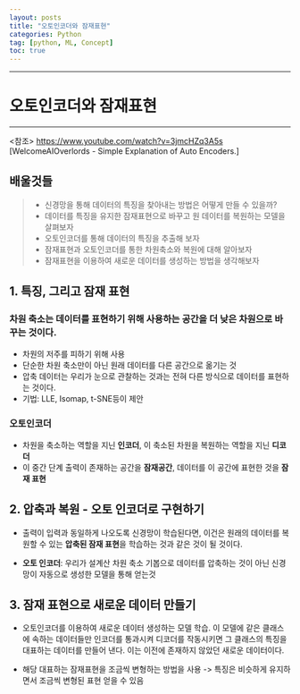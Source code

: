 ```yaml
---
layout: posts
title: "오토인코더와 잠재표현"
categories: Python
tag: [python, ML, Concept]
toc: true
---
```


***

# 오토인코더와 잠재표현

***

<참조> https://www.youtube.com/watch?v=3jmcHZq3A5s [WelcomeAIOverlords - Simple Explanation of Auto Encoders.]

## 배울것들

> - 신경망을 통해 데이터의 특징을 찾아내는 방법은 어떻게 만들 수 있을까?
> - 데이터를 특징을 유지한 잠재표현으로 바꾸고 원 데이터를 복원하는 모델을 살펴보자
> - 오토인코더를 통해 데이터의 특징을 추출해 보자
> - 잠재표현과 오토인코더를 통한 차원축소와 복원에 대해 알아보자
> - 잠재표현을 이용하여 새로운 데이터를 생성하는 방법을 생각해보자

## 1. 특징, 그리고 잠재 표현

### **차원 축소는 데이터를 표현하기 위해 사용하는 공간을 더 낮은 차원으로 바꾸는 것이다.**

- 차원의 저주를 피하기 위해 사용
- 단순한 차원 축소만이 아닌 원래 데이터를 다른 공간으로 옮기는 것
- 압축 데이터는 우리가 눈으로 관찰하는 것과는 전혀 다른 방식으로 데이터를 표현하는 것이다.
- 기법: LLE, Isomap, t-SNE등이 제안

### 오토인코더

- 차원을 축소하는 역할을 지닌 **인코더**, 이 축소된 차원을 복원하는 역할을 지닌 **디코더**
- 이 중간 단계 출력이 존재하는 공간을 **잠재공간**, 데이터를 이 공간에 표현한 것을 **잠재 표현**

## 2. 압축과 복원 - 오토 인코더로 구현하기

- 출력이 입력과 동일하게 나오도록 신경망이 학습된다면, 이건은 원래의 데이터를 복원할 수 있는 **압축된 잠재 표현**을 학습하는 것과 같은 것이 될 것이다.

- **오토 인코더**: 우리가 설계산 차원 축소 기봅으로 데이터를 압축하는 것이 아닌 신경망이 자동으로 생성한 모델을 통해 얻는것

## 3. 잠재 표현으로 새로운 데이터 만들기

- 오토인코더를 이용하여 새로운 데이터 생성하는 모델 학습. 이 모델에 같은 클래스에 속하는 데이터들만 인코더를 통과시켜 디코더를 작동시키면 그 클래스의 특징을 대표하는 데이터를 만들어 낸다. 이는 이전에 존재하지 않았던 새로운 데이터이다.

- 해당 대표하는 잠재표현을 조금씩 변형하는 방법을 사용 -> 특징은 비슷하게 유지하면서 조금씩 변형된 표현 얻을 수 있음
